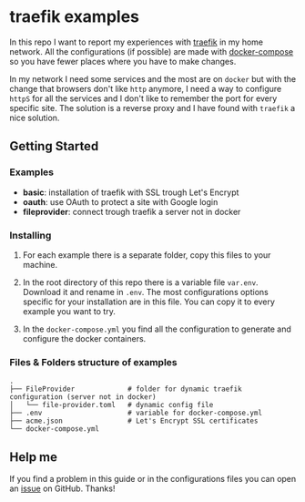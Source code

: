 # traefik examples

In this repo I want to report my experiences with [traefik](https://docs.traefik.io/) in my home network. All the configurations (if possible) are made with [docker-compose](https://docs.docker.com/compose/) so you have fewer places where you have to make changes.

In my network I need some services and the most are on `docker` but with the change that browsers don't like `http` anymore, I need a way to configure `httpS` for all the services and I don't like to remember the port for every specific site. The solution is a reverse proxy and I have found with `traefik` a nice solution.


## Getting Started

### Examples

- **basic**: installation of traefik with SSL trough Let's Encrypt
- **oauth**: use OAuth to protect a site with Google login
- **fileprovider**: connect trough traefik a server not in docker


### Installing

1. For each example there is a separate folder, copy this files to your machine.

2. In the root directory of this repo there is a variable file `var.env`. Download it and rename in `.env`. The most configurations options specific for your installation are in this file. You can copy it to every example you want to try.

3. In the `docker-compose.yml` you find all the configuration to generate and configure the docker containers.


### Files & Folders structure of examples

    .
    ├── FileProvider             # folder for dynamic traefik configuration (server not in docker)
    │   └── file-provider.toml   # dynamic config file
    ├── .env                     # variable for docker-compose.yml
    ├── acme.json                # Let's Encrypt SSL certificates
    └── docker-compose.yml


## Help me

If you find a problem in this guide or in the configurations files you can open an [issue](https://github.com/frigi83/traefik-examples/issues) on GitHub. Thanks!
